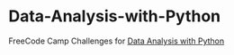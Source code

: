 # Data-Analysis-with-Python

FreeCode Camp Challenges for [Data Analysis with Python](https://www.freecodecamp.org/learn/data-analysis-with-python/)
